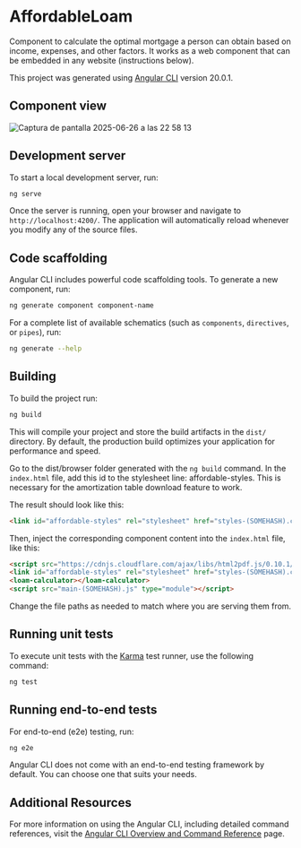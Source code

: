 # AffordableLoam

Component to calculate the optimal mortgage a person can obtain based on income, expenses, and other factors.
It works as a web component that can be embedded in any website (instructions below).

This project was generated using [Angular CLI](https://github.com/angular/angular-cli) version 20.0.1.

## Component view

![Captura de pantalla 2025-06-26 a las 22 58 13](https://github.com/user-attachments/assets/efe9b8fc-5d20-4fae-afda-6d81e6925689)

## Development server

To start a local development server, run:

```bash
ng serve
```

Once the server is running, open your browser and navigate to `http://localhost:4200/`. The application will automatically reload whenever you modify any of the source files.

## Code scaffolding

Angular CLI includes powerful code scaffolding tools. To generate a new component, run:

```bash
ng generate component component-name
```

For a complete list of available schematics (such as `components`, `directives`, or `pipes`), run:

```bash
ng generate --help
```

## Building

To build the project run:

```bash
ng build
```

This will compile your project and store the build artifacts in the `dist/` directory. By default, the production build optimizes your application for performance and speed.

Go to the dist/browser folder generated with the `ng build` command. In the `index.html` file, add this id to the stylesheet line: affordable-styles. This is necessary for the amortization table download feature to work.

The result should look like this:

```html
<link id="affordable-styles" rel="stylesheet" href="styles-(SOMEHASH).css">
```

Then, inject the corresponding component content into the `index.html` file, like this:

```html
<script src="https://cdnjs.cloudflare.com/ajax/libs/html2pdf.js/0.10.1/html2pdf.bundle.min.js"></script>
<link id="affordable-styles" rel="stylesheet" href="styles-(SOMEHASH).css">
<loam-calculator></loam-calculator>
<script src="main-(SOMEHASH).js" type="module"></script>
```
Change the file paths as needed to match where you are serving them from.

## Running unit tests

To execute unit tests with the [Karma](https://karma-runner.github.io) test runner, use the following command:

```bash
ng test
```

## Running end-to-end tests

For end-to-end (e2e) testing, run:

```bash
ng e2e
```

Angular CLI does not come with an end-to-end testing framework by default. You can choose one that suits your needs.

## Additional Resources

For more information on using the Angular CLI, including detailed command references, visit the [Angular CLI Overview and Command Reference](https://angular.dev/tools/cli) page.
